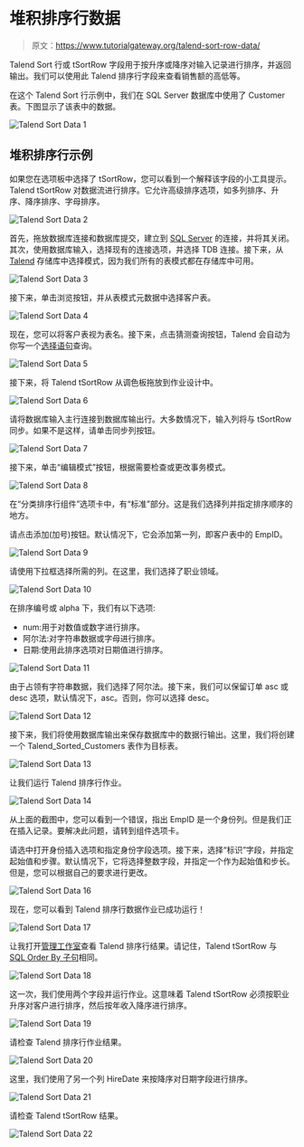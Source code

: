 # 堆积排序行数据

> 原文：<https://www.tutorialgateway.org/talend-sort-row-data/>

Talend Sort 行或 tSortRow 字段用于按升序或降序对输入记录进行排序，并返回输出。我们可以使用此 Talend 排序行字段来查看销售额的高低等。

在这个 Talend Sort 行示例中，我们在 SQL Server 数据库中使用了 Customer 表。下图显示了该表中的数据。

![Talend Sort Data 1](img/d65364586eabc2b71174279b79724a92.png)

## 堆积排序行示例

如果您在选项板中选择了 tSortRow，您可以看到一个解释该字段的小工具提示。Talend tSortRow 对数据流进行排序。它允许高级排序选项，如多列排序、升序、降序排序、字母排序。

![Talend Sort Data 2](img/46e57450b2c6ff673692414b582367dd.png)

首先，拖放数据库连接和数据库提交，建立到 [SQL Server](https://www.tutorialgateway.org/sql/) 的连接，并将其关闭。其次，使用数据库输入，选择现有的连接选项，并选择 TDB 连接。接下来，从 [Talend](https://www.tutorialgateway.org/talend-tutorial/) 存储库中选择模式，因为我们所有的表模式都在存储库中可用。

![Talend Sort Data 3](img/4f7dc9275bad46f03688e9b097e1f861.png)

接下来，单击浏览按钮，并从表模式元数据中选择客户表。

![Talend Sort Data 4](img/44b226c5a409f7950e4d4a7a34044ea1.png)

现在，您可以将客户表视为表名。接下来，点击猜测查询按钮，Talend 会自动为你写一个[选择语句](https://www.tutorialgateway.org/sql-select-statement/)查询。

![Talend Sort Data 5](img/2783b0677d487082fc91f60f1f10214d.png)

接下来，将 Talend tSortRow 从调色板拖放到作业设计中。

![Talend Sort Data 6](img/34cc3673e71a931616bc1167d0248f39.png)

请将数据库输入主行连接到数据库输出行。大多数情况下，输入列将与 tSortRow 同步。如果不是这样，请单击同步列按钮。

![Talend Sort Data 7](img/5fc06f50a197e8f2db76d9486f3f0bc7.png)

接下来，单击“编辑模式”按钮，根据需要检查或更改事务模式。

![Talend Sort Data 8](img/8b2b7bdf1039a9e887b972b1c41babdf.png)

在“分类排序行组件”选项卡中，有“标准”部分。这是我们选择列并指定排序顺序的地方。

请点击添加(加号)按钮。默认情况下，它会添加第一列，即客户表中的 EmpID。

![Talend Sort Data 9](img/eaf632cb357e8fff7f84f72dae3f9ed4.png)

请使用下拉框选择所需的列。在这里，我们选择了职业领域。

![Talend Sort Data 10](img/b6301f587fcbd7f6aaf3a2d5f83e703a.png)

在排序编号或 alpha 下，我们有以下选项:

*   num:用于对数值或数字进行排序。
*   阿尔法:对字符串数据或字母进行排序。
*   日期:使用此排序选项对日期值进行排序。

![Talend Sort Data 11](img/ffc3afa18ff79e3215284ee70b061987.png)

由于占领有字符串数据，我们选择了阿尔法。接下来，我们可以保留订单 asc 或 desc 选项，默认情况下，asc。否则，你可以选择 desc。

![Talend Sort Data 12](img/621f8e254e8fbdc0e44bb7ac6a343a4c.png)

接下来，我们将使用数据库输出来保存数据库中的数据行输出。这里，我们将创建一个 Talend_Sorted_Customers 表作为目标表。

![Talend Sort Data 13](img/556cf1f09ad6367fda7577f4ac29fc19.png)

让我们运行 Talend 排序行作业。

![Talend Sort Data 14](img/2d804ed9234f8476aae0a5acf3cbe37b.png)

从上面的截图中，您可以看到一个错误，指出 EmpID 是一个身份列。但是我们正在插入记录。要解决此问题，请转到组件选项卡。

请选中打开身份插入选项和指定身份字段选项。接下来，选择“标识”字段，并指定起始值和步骤。默认情况下，它将选择整数字段，并指定一个作为起始值和步长。但是，您可以根据自己的要求进行更改。

![Talend Sort Data 16](img/6d3376a8ea25ec58efc042052ad1459a.png)

现在，您可以看到 Talend 排序行数据作业已成功运行！

![Talend Sort Data 17](img/28932db8f8337b04e31372ea419044d9.png)

让我打开[管理工作室](https://www.tutorialgateway.org/sql-server-management-studio/)查看 Talend 排序行结果。请记住，Talend tSortRow 与 [SQL Order By 子句](https://www.tutorialgateway.org/sql-order-by-clause/)相同。

![Talend Sort Data 18](img/0e9d294aacb67196c5ba661620568c87.png)

这一次，我们使用两个字段并运行作业。这意味着 Talend tSortRow 必须按职业升序对客户进行排序，然后按年收入降序进行排序。

![Talend Sort Data 19](img/cc7369b9cbed1f9e309235a70098cc99.png)

请检查 Talend 排序行作业结果。

![Talend Sort Data 20](img/2e4f36cf8d7d95ebc772529355c2fa05.png)

这里，我们使用了另一个列 HireDate 来按降序对日期字段进行排序。

![Talend Sort Data 21](img/738d816e753867bfeaa33ebe4d150dea.png)

请检查 Talend tSortRow 结果。

![Talend Sort Data 22](img/1a11ce40d100c43a4c784353000db8a7.png)